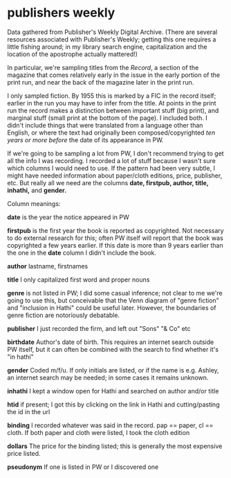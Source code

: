 publishers weekly
=================

Data gathered from Publisher's Weekly Digital Archive. (There are several resources associated with Publisher's Weekly; getting this one requires a little fishing around; in my library search engine, capitalization and the location of the apostrophe actually mattered!)

In particular, we're sampling titles from the *Record*, a section of the magazine that comes relatively early in the issue in the early portion of the print run, and near the back of the magazine later in the print run.

I only sampled fiction. By 1955 this is marked by a FIC in the record itself; earlier in the run you may have to infer from the title. At points in the print run the record makes a distinction between important stuff (big print), and marginal stuff (small print at the bottom of the page). I included both. I didn't include things that were translated from a language other than English, or where the text had originally been composed/copyrighted *ten years or more before* the date of its appearance in PW.

If we're going to be sampling a lot from PW, I don't recommend trying to get all the info I was recording. I recorded a lot of stuff because I wasn't sure which columns I would need to use. If the pattern had been very subtle, I might have needed information about paper/cloth editions, price, publisher, etc. But really all we need are the columns **date, firstpub, author, title, inhathi,** and **gender.**

Column meanings:

**date** is the year the notice appeared in PW

**firstpub** is the first year the book is reported as copyrighted. Not necessary to do external research for this; often PW itself will report that the book was copyrighted a few years earlier. If this date is more than 9 years earlier than the one in the **date** column I didn't include the book.

**author** lastname, firstnames

**title** I only capitalized first word and proper nouns

**genre** is not listed in PW; I did some casual inference; not clear to me we're going to use this, but conceivable that the Venn diagram of "genre fiction" and "inclusion in Hathi" could be useful later. However, the boundaries of genre fiction are notoriously debatable.

**publisher** I just recorded the firm, and left out "Sons" "& Co" etc

**birthdate** Author's date of birth. This requires an internet search outside PW itself, but it can often be combined with the search to find whether it's "in hathi"

**gender** Coded m/f/u. If only initials are listed, or if the name is e.g. Ashley, an internet search may be needed; in some cases it remains unknown.

**inhathi** I kept a window open for Hathi and searched on author and/or title

**htid** if present; I got this by clicking on the link in Hathi and cutting/pasting the id in the url

**binding** I recorded whatever was said in the record. pap == paper, cl == cloth. If both paper and cloth were listed, I took the cloth edition

**dollars** The price for the binding listed; this is generally the most expensive price listed.

**pseudonym** If one is listed in PW or I discovered one
